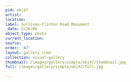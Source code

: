 ```yaml
---
pid: obj47
artist: 
location: 
label: Sullivan-Clinton Road Monument
_date: 5/26/06
object_type: photo
current_location: 
source: 
order: '47'
layout: gallery_item
collection: visual-gallery
thumbnail: /images/gallery/simple/obj47/thumbnail.jpg
full: /images/gallery/simple/obj47/full.jpg
 
---
```

